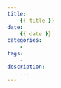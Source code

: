 ```yaml
---
title:
    {{ title }}
date:
    {{ date }}
categories:
    -
tags:
    -
description:
    ...
---
```

